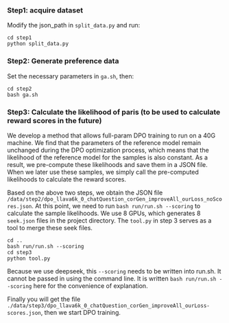 ### Step1: acquire dataset
Modify the json_path in `split_data.py` and run:
```
cd step1
python split_data.py
```

### Step2: Generate preference data
Set the necessary parameters in `ga.sh`, then:
```
cd step2
bash ga.sh
```

### Step3: Calculate the likelihood of paris (to be used to calculate reward scores in the future)
We develop a method that allows full-param DPO training to run on a 40G machine. We find that the parameters of the reference model remain unchanged during the DPO optimization process, which means that the likelihood of the reference model for the samples is also constant. As a result, we pre-compute these likelihoods and save them in a JSON file. When we later use these samples, we simply call the pre-computed likelihoods to calculate the reward scores.

Based on the above two steps, we obtain the JSON file `/data/step2/dpo_llava6k_0_chatQuestion_corGen_improveAll_ourLoss_noScores.json`. At this point, we need to run `bash run/run.sh --scoring` to calculate the sample likelihoods. We use 8 GPUs, which generates 8 `seek.json` files in the project directory. The `tool.py` in step 3 serves as a tool to merge these seek files.

```
cd ..
bash run/run.sh --scoring
cd step3
python tool.py
```
Because we use deepseek, this `--scoring` needs to be written into run.sh. It cannot be passed in using the command line. It is written `bash run/run.sh --scoring` here for the convenience of explanation.

Finally you will get the file `./data/step3/dpo_llava6k_0_chatQuestion_corGen_improveAll_ourLoss-scores.json`, then we start DPO training.
